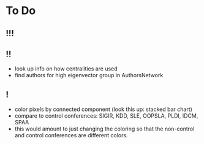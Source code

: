 # To Do

## !!!



## !!

- look up info on how centralities are used
- find authors for high eigenvector group in AuthorsNetwork

## !
- color pixels by connected component (look this up: stacked bar chart)
- compare to control conferences: SIGIR, KDD, SLE, OOPSLA, PLDI, IDCM, SPAA
- this would amount to just changing the coloring so that the non-control and control conferences are different colors.
